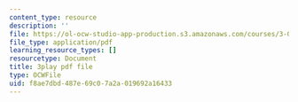 ```yaml
---
content_type: resource
description: ''
file: https://ol-ocw-studio-app-production.s3.amazonaws.com/courses/3-091sc-introduction-to-solid-state-chemistry-fall-2010/f8ae7dbd487e69c07a2a019692a16433_StY_01uUFSY.pdf
file_type: application/pdf
learning_resource_types: []
resourcetype: Document
title: 3play pdf file
type: OCWFile
uid: f8ae7dbd-487e-69c0-7a2a-019692a16433
---
```

